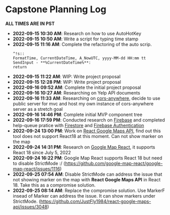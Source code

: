 # Capstone Planning Log

**ALL TIMES ARE IN PST**

- **2022-09-15 10:30 AM**: Research on how to use AutoHotKey
- **2022-09-15 10:50 AM**: Write a script for typing time stamp
- **2022-09-15 11:16 AM**: Complete the refactoring of the auto scrip.
  ```
  ^!s::
  FormatTime, CurrentDateTime, A_NowUTC, yyyy-MM-dd HH:mm tt
  SendInput - **%CurrentDateTime%**:
  return
  ```
- **2022-09-15 11:22 AM**: WIP: Write project proposal
- **2022-09-15 12:28 PM**: WIP: Write project proposal
- **2022-09-16 09:52 AM**: Complete the initial project proposal
- **2022-09-16 10:27 AM**: Researching on Yelp API documents
- **2022-09-16 11:33 AM**: Researching on [cors-anywhere](https://github.com/Rob--W/cors-anywhere), decide to use public server for mvc and host my own instance of cors-anywhere server as a stretch goal
- **2022-09-16 14:46 PM**: Complete initial MVP component tree
- **2022-09-16 17:59 PM**: Conducted research on [Firebase](https://firebase.google.com/) and completed help-queue pratice with [Firestore](https://firebase.google.com/docs/firestore) and [Firebase Authentication](https://firebase.google.com/docs/auth)
- **2022-09-24 13:00 PM**: Work on [React Google Maps API](https://github.com/JustFly1984/react-google-maps-api), find out this tool does not support React18 at this moment. Can not show marker on the map
- **2022-09-24 14:31 PM**: Research on [Google Map React](https://github.com/google-map-react/google-map-react), it supports React 18 since July 5, 2022
- **2022-09-24 16:22 PM**: Google Map React supports React 18 but need to disable StrictMode :/ (https://github.com/google-map-react/google-map-react/issues/1116)
- **2022-09-25 07:54 AM**: Disable StrictMode can address the issue that not showing marker on the map with **React Google Maps API** in React 18. Take this as a compromise solution.
- **2022-09-25 08:14 AM**: Replace the compromise solution. Use MarkerF insead of Marker can address the issue. It can show markers under StrictMode. (https://github.com/JustFly1984/react-google-maps-api/issues/3048)

